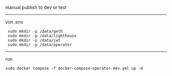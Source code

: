 manual publish to dev or test

---

vim .env 
```
 sudo mkdir -p /data/geth
 sudo mkdir -p /data/lighthouse
 sudo mkdir -p /data/jwt
 sudo mkdir -p /data/operator

```





---

run
```
sudo docker compose -f docker-compose-operator-mev.yml up -d

```